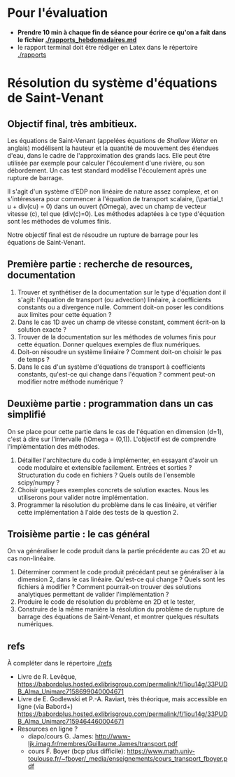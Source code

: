 # Pour l'évaluation

- **Prendre 10 min à chaque fin de séance pour écrire ce qu'on a fait
    dans le fichier
    [./rapports_hebdomadaires.md](./rapports_hebdomadaires.md)**
- le rapport terminal doit être rédiger en Latex dans le répertoire
  [./rapports](rapports)

# Résolution du système d'équations de Saint-Venant

## Objectif final, très ambitieux.

Les équations de Saint-Venant (appelées équations de *Shallow Water* en anglais)
modélisent la hauteur et la quantité de mouvement des étendues d'eau, dans le
cadre de l'approximation des grands lacs. Elle peut être utilisée par exemple
pour calculer l'écoulement d'une rivière, ou son débordement. Un cas test
standard modélise l'écoulement après une rupture de barrage.

Il s'agit d'un système d'EDP non linéaire de nature assez complexe, et on
s'intéressera pour commencer à l'équation de transport scalaire, \(\partial_t u +
div(cu) = 0\) dans un ouvert \(\Omega\), avec un champ de vecteur vitesse \(c\), tel
que \(div(c)=0\). Les méthodes adaptées à ce type d'équation sont les méthodes de
volumes finis.

Notre objectif final est de résoudre un rupture de barrage pour les équations de
Saint-Venant.

## Première partie : recherche de resources, documentation

1.  Trouver et synthétiser de la documentation sur le type d'équation dont il
    s'agit: l'équation de transport (ou advection) linéaire, à coefficients
    constants ou a divergence nulle. Comment doit-on poser les conditions aux
    limites pour cette équation ?
2.  Dans le cas 1D avec un champ de vitesse constant, comment écrit-on la
    solution exacte ?
3.  Trouver de la documentation sur les méthodes de volumes finis pour cette
    équation. Donner quelques exemples de flux numériques.
4.  Doit-on résoudre un système linéaire ? Comment doit-on choisir le pas de
    temps ?
5.  Dans le cas d'un système d'équations de transport à coefficients constants,
    qu'est-ce qui change dans l'équation ? comment peut-on modifier notre méthode
    numérique ?

## Deuxième partie : programmation dans un cas simplifié

On se place pour cette partie dans le cas de l'équation en dimension \(d=1\),
c'est à dire sur l'intervalle \(\Omega = (0,1)\). L'objectif est de comprendre
l'implémentation des méthodes.

1.  Détailler l'architecture du code à implémenter, en essayant d'avoir un code
    modulaire et extensible facilement. Entrées et sorties ? Structuration du
    code en fichiers ? Quels outils de l'ensemble scipy/numpy ?
2.  Choisir quelques exemples concrets de solution exactes. Nous les utiliserons
    pour valider notre implémentation.
3.  Programmer la résolution du problème dans le cas linéaire, et vérifier cette
    implémentation à l'aide des tests de la question 2.

## Troisième partie : le cas général

On va généraliser le code produit dans la partie précédente au cas 2D et
au cas non-linéaire.

1.  Déterminer comment le code produit précédant peut se généraliser à la
    dimension 2, dans le cas linéaire. Qu'est-ce qui change ? Quels sont les
    fichiers à modifier ? Comment pourrait-on trouver des solutions analytiques
    permettant de valider l'implémentation ?
2.  Produire le code de résolution du problème en 2D et le tester,
3.  Construire de la même manière la résolution du problème de rupture de barrage
    des équations de Saint-Venant, et montrer quelques résultats numériques.

## refs

À compléter dans le répertoire [./refs](./refs)

-   Livre de R. Levêque,
    <https://babordplus.hosted.exlibrisgroup.com/permalink/f/1iou14g/33PUDB_Alma_Unimarc7158699040004671>
-   Livre de E. Godlewski et P.-A. Raviart, très théorique, mais
    accessible en ligne (via Babord+)
    <https://babordplus.hosted.exlibrisgroup.com/permalink/f/1iou14g/33PUDB_Alma_Unimarc7159464460004671> 
-   Resources en ligne ?
    + diapo/cours G. James: <http://www-ljk.imag.fr/membres/Guillaume.James/transport.pdf>
    + cours F. Boyer (bcp plus difficile): <https://www.math.univ-toulouse.fr/~fboyer/_media/enseignements/cours_transport_fboyer.pdf>
